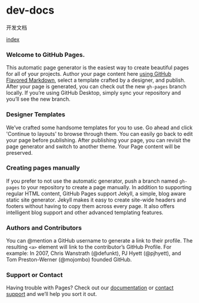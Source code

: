 # dev-docs
开发文档

[index](index.html)
### Welcome to GitHub Pages.
This automatic page generator is the easiest way to create beautiful pages for all of your projects. Author your page content here [using GitHub Flavored Markdown](https://guides.github.com/features/mastering-markdown/), select a template crafted by a designer, and publish. After your page is generated, you can check out the new `gh-pages` branch locally. If you’re using GitHub Desktop, simply sync your repository and you’ll see the new branch.

### Designer Templates
We’ve crafted some handsome templates for you to use. Go ahead and click 'Continue to layouts' to browse through them. You can easily go back to edit your page before publishing. After publishing your page, you can revisit the page generator and switch to another theme. Your Page content will be preserved.

### Creating pages manually
If you prefer to not use the automatic generator, push a branch named `gh-pages` to your repository to create a page manually. In addition to supporting regular HTML content, GitHub Pages support Jekyll, a simple, blog aware static site generator. Jekyll makes it easy to create site-wide headers and footers without having to copy them across every page. It also offers intelligent blog support and other advanced templating features.

### Authors and Contributors
You can @mention a GitHub username to generate a link to their profile. The resulting `<a>` element will link to the contributor’s GitHub Profile. For example: In 2007, Chris Wanstrath (@defunkt), PJ Hyett (@pjhyett), and Tom Preston-Werner (@mojombo) founded GitHub.

### Support or Contact
Having trouble with Pages? Check out our [documentation](https://help.github.com/pages) or [contact support](https://github.com/contact) and we’ll help you sort it out.
